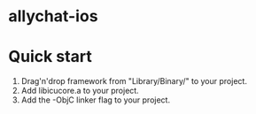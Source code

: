 # allychat-ios

# Quick start
1. Drag'n'drop framework from "Library/Binary/" to your project.
2. Add libicucore.a to your project.
3. Add the -ObjC linker flag to your project.

